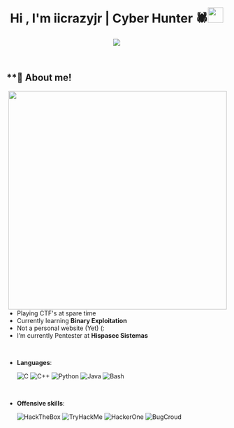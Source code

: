 <h1 align="center"><b>Hi , I'm iicrazyjr | Cyber Hunter 🕷️</b><img src="https://camo.githubusercontent.com/d279c98781b721fa24f63941312741842a1b8108f1ee92ef9799ae3e2791e6bc/68747470733a2f2f6e66746576656e696e672e636f6d2f77702d636f6e74656e742f75706c6f6164732f323032322f30352f6e656b6f3130302d32303438783638332e706e672e77656270" width="35"></h1>
<!--  -->
<p align="center">
  <a href=""><img src="https://camo.githubusercontent.com/d279c98781b721fa24f63941312741842a1b8108f1ee92ef9799ae3e2791e6bc/68747470733a2f2f6e66746576656e696e672e636f6d2f77702d636f6e74656e742f75706c6f6164732f323032322f30352f6e656b6f3130302d32303438783638332e706e672e77656270"></a>
</p>

<br>

<h2>**👹 About me!</h2>

<picture> <img align="right" src="https://w.wallhaven.cc/full/o5/wallhaven-o5dq17.png" width = 500px></picture>

- Playing CTF's at spare time
- Currently learning **Binary Exploitation**
- Not a personal website (Yet) (:
- I’m currently Pentester at **Hispasec Sistemas**
<br>

<p align="center">

- **Languages**:
    
    ![C](https://img.shields.io/badge/C%20-%232370ED.svg?style=for-the-badge&logo=c&logoColor=white)
    ![C++](https://img.shields.io/badge/C++%20-%2300599C.svg?style=for-the-badge&logo=c%2B%2B&logoColor=white)
    ![Python](https://img.shields.io/badge/Python%20-%2314354C.svg?style=for-the-badge&logo=python&logoColor=white)
    ![Java](https://img.shields.io/badge/Java-%2314354C.svg?style=for-the-badge&logo=python&logoColor=white)
    ![Bash](https://img.shields.io/badge/Bash%20-%2314354C.svg?style=for-the-badge&logo=python&logoColor=white)


<br>   

- **Offensive skills**:

    ![HackTheBox](https://img.shields.io/badge/-HackTheBox-%239FEF00?style=for-the-badge&logo=hackthebox&logoColor=white)
    ![TryHackMe](https://img.shields.io/badge/-TryHackMe-%23212C42?style=for-the-badge&logo=tryhackme&logoColor=white)
    ![HackerOne](https://img.shields.io/badge/-HackerOne-%23494649?style=for-the-badge&logo=hackerone&logoColor=white)
    ![BugCroud](https://img.shields.io/badge/-Bugcrowd-%23F26822?style=for-the-badge&logo=bugcrowd&logoColor=white)


</p>
